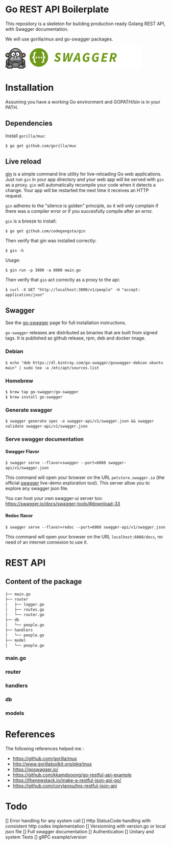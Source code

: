 # Go REST API Boilerplate

This repository is a skeleton for building production ready Golang REST API, with Swagger documentation.

We will use gorilla/mux and go-swagger packages.

![](images/gorilla.png) ![](images/swagger.png)


# Installation

Assuming you have a working Go environment and GOPATH/bin is in your PATH.

## Dependencies

Install `gorilla/mux`:

```
$ go get github.com/gorilla/mux
```

## Live reload
[gin](https://github.com/codegangsta/gin) is a simple command line utility for live-reloading Go web applications. Just run `gin` in your app directory and your web app will be served with `gin` as a proxy. `gin` will automatically recompile your code when it detects a change. Your app will be restarted the next time it receives an HTTP request.

`gin` adheres to the "silence is golden" principle, so it will only complain if there was a compiler error or if you succesfully compile after an error.

`gin` is a breeze to install:

```
$ go get github.com/codegangsta/gin
```

Then verify that gin was installed correctly:

```
$ gin -h
```

Usage:
```
$ gin run -p 3000 -a 8000 main.go
```

Then verify that `gin` act correctly as a proxy to the api:

```
$ curl -X GET "http://localhost:3000/v1/people" -H "accept: application/json"
```

## Swagger

See the [go-swagger](https://github.com/go-swagger/go-swagger) page for full installation instructions.

`go-swagger` releases are distributed as binaries that are built from signed tags. It is published as github release, rpm, deb and docker image.

### Debian

```
$ echo "deb https://dl.bintray.com/go-swagger/goswagger-debian ubuntu main" | sudo tee -a /etc/apt/sources.list
```

### Homebrew

```
$ brew tap go-swagger/go-swagger
$ brew install go-swagger
```

### Generate swagger

```
$ swagger generate spec -o swagger-api/v1/swagger.json && swagger validate swagger-api/v1/swagger.json
```

### Serve swagger documentation

#### Swagger Flavor

```
$ swagger serve --flavor=swagger --port=6060 swagger-api/v1/swagger.json
```

This command will open your browser on the URL `petstore.swagger.io` (the official [swagger](https://swagger.io/swagger-ui/) live-demo exploration tool). This server allow you to explore any swagger json file.

You can host your own swagger-ui server too: https://swagger.io/docs/swagger-tools/#download-33

#### Redoc flavor

```
$ swagger serve --flavor=redoc --port=6060 swagger-api/v1/swagger.json
```
This command will open your browser on the URL `localhost:6060/docs`, no need of an internet connexion to use it.

# REST API

## Content of the package

```
├── main.go
├── router
│   ├── logger.go
│   ├── routes.go
│   └── router.go
├── db
│   └── people.go
├── handlers
│   └── people.go
├── model
│   └── people.go
```

### main.go

### router

### handlers

### db

### models

# References

The following references helped me :

* https://github.com/gorilla/mux
* http://www.gorillatoolkit.org/pkg/mux
* https://goswagger.io/
* https://github.com/kkamdooong/go-restful-api-example
* https://thenewstack.io/make-a-restful-json-api-go/
* https://github.com/corylanou/tns-restful-json-api

# Todo

[] Error handling for any system call
[] Http StatusCode handling with consistent http codes implementation
[] Versionning with version.go or local json file
[] Full swagger documentation
[] Authentication
[] Unitary and system Tests
[] gRPC example/version